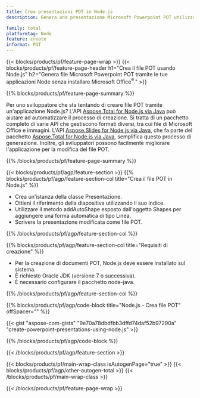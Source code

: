 ```yaml
---
title: Crea presentazioni POT in Node.js
description: Genera una presentazione Microsoft Powerpoint POT utilizzando le applicazioni Node senza utilizzare Microsoft Office. 

family: total
platformtag: Node
feature: create
informat: POT
---
```

{{< blocks/products/pf/feature-page-wrap >}}
{{< blocks/products/pf/feature-page-header h1="Crea il file POT usando Node.js" h2="Genera file Microsoft Powerpoint POT tramite le tue applicazioni Node senza installare Microsoft Office<sup>&reg;</sup>." >}}

{{% blocks/products/pf/feature-page-summary %}}

Per uno sviluppatore che sta tentando di creare file POT tramite un'applicazione Node.js? L'API [Aspose.Total for Node.js via Java](https://products.aspose.com/total/it/nodejs-java/) può aiutare ad automatizzare il processo di creazione. Si tratta di un pacchetto completo di varie API che gestiscono formati diversi, tra cui file di Microsoft Office e immagini. L'API [Aspose.Slides for Node.js via Java](https://products.aspose.com/slides/it/nodejs-java/), che fa parte del pacchetto [Aspose.Total for Node.js via Java](https://products.aspose.com/total/it/nodejs-java/), semplifica questo processo di generazione. Inoltre, gli sviluppatori possono facilmente migliorare l'applicazione per la modifica del file POT. 

{{% /blocks/products/pf/feature-page-summary %}}

{{< blocks/products/pf/agp/feature-section >}}
{{% blocks/products/pf/agp/feature-section-col title="Crea il file POT in Node.js" %}}

- Crea un'istanza della classe Presentazione.
- Ottieni il riferimento della diapositiva utilizzando il suo indice.
- Utilizzare il metodo addAutoShape esposto dall'oggetto Shapes per aggiungere una forma automatica di tipo Linea.
- Scrivere la presentazione modificata come file POT.

{{% /blocks/products/pf/agp/feature-section-col %}}

{{% blocks/products/pf/agp/feature-section-col title="Requisiti di creazione" %}}

- Per la creazione di documenti POT, Node.js deve essere installato sul sistema.
- È richiesto Oracle JDK (versione 7 o successiva).
- È necessario configurare il pacchetto node-java.

{{% /blocks/products/pf/agp/feature-section-col %}}

{{% blocks/products/pf/agp/code-block title="Node.js - Crea file POT" offSpacer="" %}}

{{< gist "aspose-com-gists" "9e70a78dbdfbb3dffd74daf52b97290a" "create-powerpoint-presentations-using-node.js" >}}

{{% /blocks/products/pf/agp/code-block %}}

{{< /blocks/products/pf/agp/feature-section >}}

{{< blocks/products/pf/main-wrap-class isAutogenPage="true" >}}
{{< blocks/products/pf/agp/other-autogen-total >}}
{{< /blocks/products/pf/main-wrap-class >}}

{{< /blocks/products/pf/feature-page-wrap >}}
